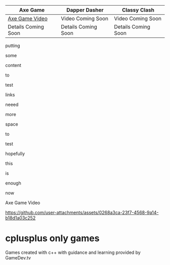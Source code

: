 
|     **Axe Game**     |  **Dapper Dasher**   |  **Classy Clash**   |
| -------------------- | -------------------- | ------------------- |
|  [Axe Game Video](#axe-game-video)   |  Video Coming Soon   |  Video Coming Soon  |
| Details Coming Soon  | Details Coming Soon  | Details Coming Soon |


putting

some 


content

to

test

links

neeed


more


space


to

test


hopefully

this

is

enough


now



<a name="axe-game-video">Axe Game Video</a>

https://github.com/user-attachments/assets/0268a3ca-23f7-4568-9a14-b18d1a03c252




# cplusplus only games
 Games created with c++ with guidance and learning provided by GameDev.tv

